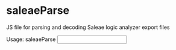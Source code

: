 # saleaeParse
JS file for parsing and decoding Saleae logic analyzer export files

Usage: saleaeParse <input file name>

